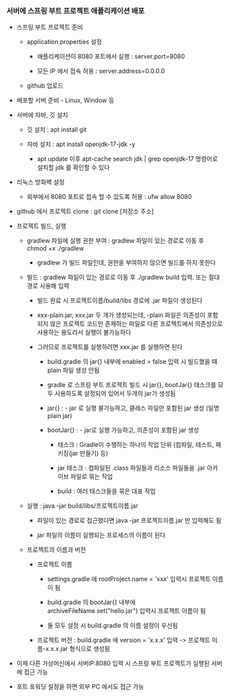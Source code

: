 ### 서버에 스프링 부트 프로젝트 애플리케이션 배포

* 스프링 부트 프로젝트 준비

    - application.properties 설정

        - 애플리케이션이 8080 포트에서 실행 : server.port=8080

        - 모든 IP 에서 접속 허용 : server.address=0.0.0.0

    - github 업로드

* 배포할 서버 준비 - Linux, Window 등

* 서버에 자바, 깃 설치

    - 깃 설치 : apt install git

    - 자바 설치 : apt install openjdk-17-jdk -y
 
        - apt update 이후 apt-cache search jdk | grep openjdk-17 명령어로 설치할 jdk 를 확인할 수 있다

* 리눅스 방화벽 설정

    - 외부에서 8080 포트로 접속 할 수 있도록 허용 : ufw allow 8080

* github 에서 프로젝트 clone : git clone [저장소 주소]

* 프로젝트 빌드, 실행

    - gradlew 파일에 실행 권한 부여 : gradlew 파일이 있는 경로로 이동 후 chmod +x ./gradlew

        - gradlew 가 빌드 파일인데, 권한을 부여하지 않으면 빌드를 하지 못한다

    - 빌드 : gradlew 파일이 있는 경로로 이동 후 ./gradlew build 입력. 또는 절대경로 사용해 입력

        - 빌드 완료 시 프로젝트이름/build/libs 경로에 .jar 파일이 생성된다

        - xxx-plain.jar, xxx.jar 두 개가 생성되는데, -plain 파일은 의존성이 포함되지 않은 프로젝트 코드만 존재하는 파일로 다른 프로젝트에서 의존성으로 사용하는 용도라서 실행이 불가능하다

        - 그러므로 프로젝트를 실행하려면 xxx.jar 를 실행하면 된다
     
            - build.gradle 의 jar{} 내부에 enabled = false 입력 시 빌드했을 때 plain 파일 생성 안됨
         
            - gradle 로 스프링 부트 프로젝트 빌드 시 jar{}, bootJar{} 태스크를 모두 사용하도록 설정되어 있어서 두개의 jar가 생성됨
         
            - jar{} : - jar 로 실행 불가능하고, 클래스 파일만 포함된 jar 생성 (일명 plain jar)
         
            - bootJar{} : - jar로 실행 가능하고, 의존성이 포함된 jar 생성
         
                - 태스크 : Gradle이 수행하는 하나의 작업 단위 (컴파일, 테스트, 패키징(jar 만들기) 등)
        
                - jar 태스크 : 컴파일된 .class 파일들과 리소스 파일들을 .jar 아카이브 파일로 묶는 작업
             
                - build : 여러 태스크들을 묶은 대표 작업

    - 실행 : java -jar build/libs/프로젝트이름.jar

        - 파일이 있는 경로로 접근했다면 java -jar 프로젝트이름.jar 만 입력해도 됨
     
        - jar 파일의 이름이 실행되는 프로세스의 이름이 된다
 
    - 프로젝트의 이름과 버전

        - 프로젝트 이름
  
            - settings.gradle 에 rootProject.name = 'xxx' 입력시 프로젝트 이름이 됨
         
            - build.gradle 의 bootJar{} 내부에 archiveFileName.set("hello.jar") 입력시 프로젝트 이름이 됨
         
            - 둘 모두 설정 시 build.gradle 의 이름 설정이 우선됨
         
        - 프로젝트 버전 : build.gradle 에 version = 'x.x.x' 입력 -> 프로젝트 이름-x.x.x.jar 형식으로 생성됨

* 이제 다른 가상머신에서 서버IP:8080 입력 시 스프링 부트 프로젝트가 실행된 서버에 접근 가능

* 포트 포워딩 설정을 하면 외부 PC 에서도 접근 가능

